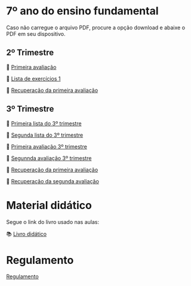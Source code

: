 # 7º ano do ensino fundamental
Caso não carregue o arquivo PDF, procure a opção download e abaixe o PDF em seu dispositivo.
## 2º Trimestre 
:page_facing_up: [Primeira avaliação](https://github.com/RafaelDexter/Bento/blob/main/7ano/avaliacao1.pdf)

:page_facing_up: [Lista de exercícios 1](https://github.com/RafaelDexter/Bento/blob/main/7ano/trab1.pdf)

:page_facing_up: [Recuperação da primeira avaliação](https://carrefourbr.vtexassets.com/arquivos/ids/9360498/29686818799646.jpg)

## 3º Trimestre

:page_facing_up: [Primeira lista do 3º trimestre](https://github.com/RafaelDexter/Bento/blob/main/7ano/3tri-lista-1.pdf)

:page_facing_up: [Segunda lista do 3º trimestre](https://carrefourbr.vtexassets.com/arquivos/ids/9360498/29686818799646.jpg)

:page_facing_up: [Primeira avaliação 3º trimestre](https://carrefourbr.vtexassets.com/arquivos/ids/9360498/29686818799646.jpg)

:page_facing_up: [Segunnda avaliação 3º trimestre](https://carrefourbr.vtexassets.com/arquivos/ids/9360498/29686818799646.jpg)

:page_facing_up: [Recuperação da primeira avaliação](https://carrefourbr.vtexassets.com/arquivos/ids/9360498/29686818799646.jpg)

:page_facing_up: [Recuperação da segunda avaliação](https://carrefourbr.vtexassets.com/arquivos/ids/9360498/29686818799646.jpg)

# Material didático
Segue o link do livro usado nas aulas:

:books: [Livro didático](https://issuu.com/editoraftd/docs/a-conquista-da-matematica-mp-7_divulgacao)

# Regulamento

[Regulamento](https://github.com/RafaelDexter/Bento/blob/main/Regulamento.pdf)
